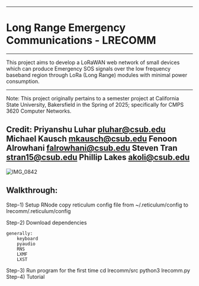 -------------------------------------------------------------------------------
# Long Range Emergency Communications - LRECOMM
-------------------------------------------------------------------------------
This project aims to develop a LoRaWAN web network of small devices which
can produce Emergency SOS signals over the low frequency baseband region
through LoRa (Long Range) modules with minimal power consumption.
____
Note: This project originally pertains to a semester project at California
      State University, Bakersfield in the Spring of 2025; specifically for
      CMPS 3620 Computer Networks.

Credit:
    Priyanshu Luhar         pluhar@csub.edu
    Michael Kausch          mkausch@csub.edu
    Fenoon Alrowhani        falrowhani@csub.edu
    Steven Tran             stran15@csub.edu
    Phillip Lakes           akoli@csub.edu
-------------------------------------------------------------------------------

![IMG_0842](https://github.com/user-attachments/assets/1d27cec0-4cbd-4667-b3e8-76529fa467c7)

## Walkthrough:

Step-1) Setup RNode
    copy reticulum config file from ~/.reticulum/config to lrecomm/.reticulum/config

Step-2) Download dependencies

    generally:
        keyboard
        pyaudio
        RNS
        LXMF
        LXST

Step-3) Run program for the first time
    cd lrecomm/src
    python3 lrecomm.py
Step-4) Tutorial



